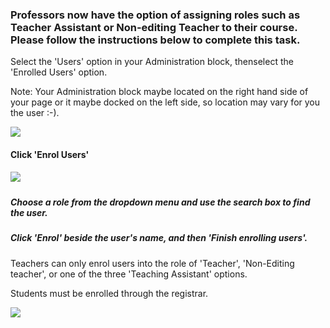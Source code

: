 ### Professors now have the option of assigning roles such as Teacher Assistant or Non-editing Teacher to their course. Please follow the instructions below to complete this task.

Select the 'Users' option in your Administration block, thenselect the 'Enrolled Users' option.

Note: Your Administration block maybe located on the right hand side of your page or it maybe docked on the left side, so location may vary for you the user :-\).

![](http://media.screensteps.me/e-support/vrtrrc/first--you-ll-want-to-open-your-course-.png?1504912125)

#### Click 'Enrol Users'

##### ![](http://media.screensteps.me/e-support/vrtrrc/now--your-window-should-open-to-a-page-with-a-list-of-the-students-and-persons-enrolled-in-your-cour.png?1504912125)

##### Choose a role from the dropdown menu and use the search box to find the user.

##### Click 'Enrol' beside the user's name, and then 'Finish enrolling users'.

Teachers can only enrol users into the role of 'Teacher', 'Non-Editing teacher', or one of the three 'Teaching Assistant' options.

Students must be enrolled through the registrar.

![](http://media.screensteps.me/e-support/vrtrrc/okay-back-to-assigning-roles--option-1--if-you-have-to-add-the-user-to-your-course--.png?1504912126)

